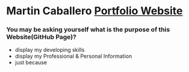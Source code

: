 # Martin Caballero [Portfolio Website](https://martincaballero469.github.io/MartinCaballeroVPortfolio/)

### You may be asking yourself what is the purpose of this Website(GitHub Page)?

- display my developing skills
- display my Professional & Personal Information
- just because
